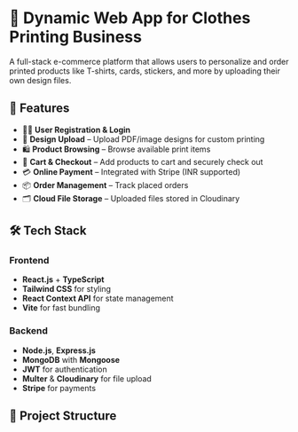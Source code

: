 # 🧵 Dynamic Web App for Clothes Printing Business

A full-stack e-commerce platform that allows users to personalize and order printed products like T-shirts, cards, stickers, and more by uploading their own design files.

## 🚀 Features

- 🧑‍💻 **User Registration & Login**
- 🎨 **Design Upload** – Upload PDF/image designs for custom printing
- 🛍️ **Product Browsing** – Browse available print items
- 🧾 **Cart & Checkout** – Add products to cart and securely check out
- 💳 **Online Payment** – Integrated with Stripe (INR supported)
- 📦 **Order Management** – Track placed orders
- 🗂️ **Cloud File Storage** – Uploaded files stored in Cloudinary

## 🛠️ Tech Stack

### Frontend
- **React.js** + **TypeScript**
- **Tailwind CSS** for styling
- **React Context API** for state management
- **Vite** for fast bundling

### Backend
- **Node.js**, **Express.js**
- **MongoDB** with **Mongoose**
- **JWT** for authentication
- **Multer** & **Cloudinary** for file upload
- **Stripe** for payments

## 📁 Project Structure

